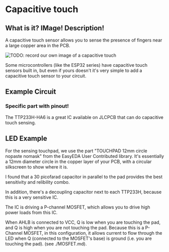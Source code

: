 # Capacitive touch

## What is it? IMage! Description!
A capacitive touch sensor allows you to sense the presence of fingers near a large copper area in the PCB.

![TODO: record our own image of a capacitive touch](https://cloud-i6dtyyfxm-hack-club-bot.vercel.app/01375.gif)

Some microcontrollers (like the ESP32 series) have capacitive touch sensors built in, but even if yours doesn't it's very simple to add a capacitive touch sensor to your circuit.


## Example Circuit

### Specific part with pinout!

The TTP233H-HA6 is a great IC available on JLCPCB that can do capacitive touch sensing. 


## LED Example

For the sensing touchpad, we use the part "TOUCHPAD 12mm circle nopaste nomask" from the EasyEDA User Contributed library. It's essentially a 12mm diameter circle in the copper layer of your PCB, with a circular silkscreen to show where it is.

I found that a 30 picofarad capacitor in parallel to the pad provides the best sensitivity and relibility combo.

In addition, there's a decoupling capacitor next to each TTP233H, because this is a very sensitive IC.

The IC is driving a P-channel MOSFET, which allows you to drive high power loads from this IC. 

When AHLB is connected to VCC, Q is low when you are touching the pad, and Q is high when you are not touching the pad. Because this is a P-Channel MOSFET, in this configuration, it allows current to flow through the LED when Q (connected to the MOSFET's base) is ground (i.e. you are touching the pad). (see ./MOSFET.md).



